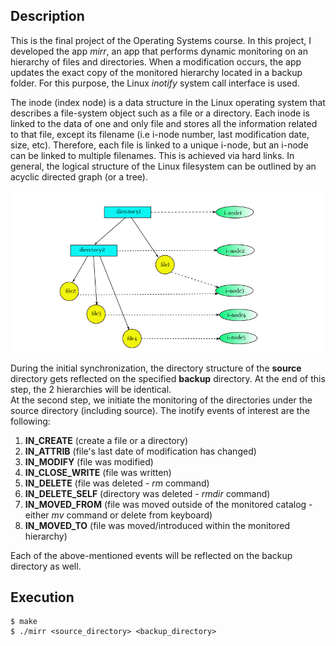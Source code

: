 ## Description
This is the final project of the Operating Systems course. In this project,  I developed the app *mirr*, an app that performs dynamic monitoring on an hierarchy of files and directories. When a modification occurs, the app updates the exact copy of the monitored hierarchy located in a backup folder. For this purpose, the Linux *inotify* system call interface is used.  

The inode (index node) is a data structure in the Linux operating system that describes a file-system object such as a file or a directory. Each inode is linked to the data of one and only file and stores all the information related to that file, except its filename (i.e i-node number, last modification date, size, etc). Therefore, each file is linked to a unique i-node, but an i-node can be linked to multiple filenames. This is achieved via hard links. In general, the logical structure of the Linux filesystem can be outlined by an acyclic directed graph (or a tree).

![Screenshot](hierarchy.png)  

During the initial synchronization, the directory structure of the **source** directory gets reflected on the specified **backup** directory. At the end of this step, the 2 hierarchies will be identical.  
At the second step, we initiate the monitoring of the directories under the source directory (including source). The inotify events of interest are the following:  
1. **IN_CREATE** (create a file or a directory)
2. **IN_ATTRIB** (file's last date of modification has changed)
3. **IN_MODIFY** (file was modified)
4. **IN_CLOSE_WRITE** (file was written)
5. **IN_DELETE** (file was deleted - *rm* command)
6. **IN_DELETE_SELF** (directory was deleted - *rmdir* command)
7. **IN_MOVED_FROM** (file was moved outside of the monitored catalog - either *mv* command or delete from keyboard)
8. **IN_MOVED_TO** (file was moved/introduced within the monitored hierarchy)  

Each of the above-mentioned events will be reflected on the backup directory as well.

## Execution 

```
$ make  
$ ./mirr <source_directory> <backup_directory> 

```  


